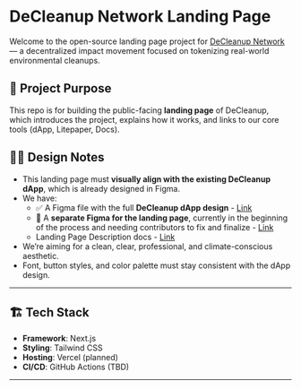 # DeCleanup Network Landing Page

Welcome to the open-source landing page project for [DeCleanup Network](https://decleanup.net) — a decentralized impact movement focused on tokenizing real-world environmental cleanups.

## 🧩 Project Purpose

This repo is for building the public-facing **landing page** of DeCleanup, which introduces the project, explains how it works, and links to our core tools (dApp, Litepaper, Docs).

## 🧑‍🎨 Design Notes

- This landing page must **visually align with the existing DeCleanup dApp**, which is already designed in Figma.
- We have:
  - ✅ A Figma file with the full **DeCleanup dApp design** - [Link](https://www.figma.com/design/gcIv3YALbv8eFTJjXm3aUK/DCU-%E2%80%94-V2-(Copy)?node-id=0-1&t=lNZyY6zfO7qvKXgD-1)
  - 🧪 A **separate Figma for the landing page**, currently in the beginning of the process and needing contributors to fix and finalize - [Link](https://www.figma.com/design/gcIv3YALbv8eFTJjXm3aUK/DCU-%E2%80%94-V2-(Copy)?node-id=0-1&t=lNZyY6zfO7qvKXgD-1)
  - Landing Page Description docs - [Link](https://docs.google.com/document/d/1nBFPjgmb-VK8VvdHqnepuiMcmEgk2AOcd-w6FrDU0Yg/edit?usp=sharing)
- We’re aiming for a clean, clear, professional, and climate-conscious aesthetic.
- Font, button styles, and color palette must stay consistent with the dApp design.

---

## 🏗️ Tech Stack

- **Framework**: Next.js
- **Styling**: Tailwind CSS
- **Hosting**: Vercel (planned)
- **CI/CD**: GitHub Actions (TBD)

---

